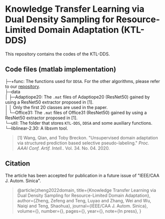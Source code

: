 # Knowledge Transfer Learning via Dual Density Sampling for Resource-Limited Domain Adaptation (KTL-DDS)

This repository contains the codes of the  KTL-DDS.

## Code files (matlab implementation)

├─+func: The functions used for `DDSA`. For the other algorithms, please refer to our [repository](https://github.com/zzf495/Re-implementations-of-SDA).  
├─data  
│  ├─Adaptiope20: The `.mat` files of Adaptiope20 (ResNet50) gained by using a ResNet50 extractor proposed in [1].    
│  │						    Only the first 20 classes are used in the paper.  
│  └─Office31: The `.mat` files of Office31 (ResNet50) gained by using a ResNet50 extractor proposed in [1].  
└─util: The folder that stores `KTL-DDS`, `DDSA` and some auxiliary functions.  
      └─liblinear-2.30: A libsvm tool.  

  

> [1] Wang, Qian, and Toby Breckon. "Unsupervised domain adaptation via structured prediction based selective pseudo-labeling." *Proc. AAAI Conf. Artif. Intell.*. Vol. 34. No. 04. 2020.

## Citation

The article has been accepted for publication in a future issue of "IEEE/CAA J. Autom. Sinica".

> @article{zheng2022domain,
>   	title={Knowledge Transfer Learning via Dual Density Sampling for Resource-Limited Domain Adaptation},
>   	author={Zheng, Zefeng and Teng, Luyao and Zhang, Wei and Wu, Naiqi and Teng, Shaohua},
>   	journal={IEEE/CAA J. Autom. Sinica},
>   	volume={},
>   	number={},
>   	pages={},
>   	year={},
>   	note={In press},
> }